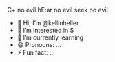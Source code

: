 C+ no evil
hE:ar no evil
seek no evil
- 👋 Hi, I’m @kellinheller
- 👀 I’m interested in $
- 🌱 I’m currently learning 
- 😄 Pronouns: ...
- ⚡ Fun fact: ...

<!---
kellinheller/kellinheller is a ✨ special ✨ repository because its `README.md` (this file) appears on your GitHub profile.
You can click the Preview link to take a look at your changes.
--->
